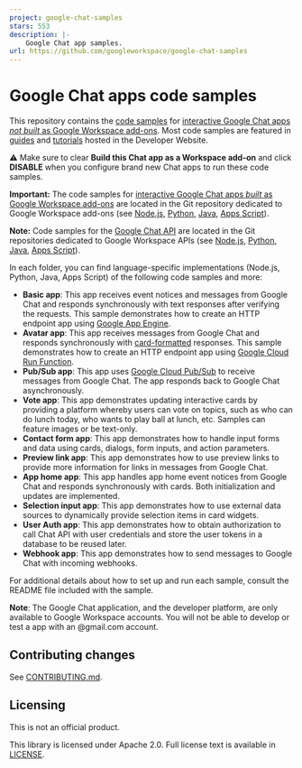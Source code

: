 ```yaml
---
project: google-chat-samples
stars: 553
description: |-
    Google Chat app samples.
url: https://github.com/googleworkspace/google-chat-samples
---
```


# Google Chat apps code samples

This repository contains the [code samples](https://developers.google.com/workspace/chat/samples) for
[interactive Google Chat apps *not built* as Google Workspace add-ons](https://developers.google.com/workspace/chat). Most code samples are featured in
[guides](https://developers.google.com/workspace/chat/overview) and
[tutorials](https://developers.google.com/workspace/chat/samples) hosted in the
Developer Website.

⚠️ Make sure to clear **Build this Chat app as a Workspace add-on** and click **DISABLE** when you configure brand new Chat apps to run these code samples.

**Important:** The code samples for
[interactive Google Chat apps *built* as Google Workspace add-ons](https://developers.google.com/workspace/add-ons/chat) are located in the Git repository dedicated to Google Workspace add-ons (see
[Node.js](https://github.com/googleworkspace/add-ons-samples/tree/main/node),
[Python](https://github.com/googleworkspace/add-ons-samples/tree/main/python),
[Java](https://github.com/googleworkspace/add-ons-samples/tree/main/java),
[Apps Script](https://github.com/googleworkspace/add-ons-samples/tree/main/apps-script)).

**Note:** Code samples for the
[Google Chat API](https://developers.google.com/workspace/chat/api-overview)
are located in the Git repositories dedicated to Google Workspace APIs (see
[Node.js](https://github.com/googleworkspace/node-samples/tree/main/chat),
[Python](https://github.com/googleworkspace/python-samples/tree/main/chat),
[Java](https://github.com/googleworkspace/java-samples/tree/main/chat),
[Apps Script](https://github.com/googleworkspace/apps-script-samples/tree/main/chat)).

In each folder, you can find language-specific implementations (Node.js,
Python, Java, Apps Script) of the following code samples and more:

  - **Basic app**: This app receives event notices and messages from Google
    Chat and responds synchronously with text responses after verifying the
    requests. This sample demonstrates how to create an HTTP endpoint app using
    [Google App Engine](https://cloud.google.com/appengine/).
  - **Avatar app**: This app receives messages from Google Chat and responds
    synchronously with
    [card-formatted](https://developers.google.com/chat/concepts)
    responses. This sample demonstrates how to create an HTTP endpoint app
    using [Google Cloud Run Function](https://cloud.google.com/functions/).
  - **Pub/Sub app**: This app uses
    [Google Cloud Pub/Sub](https://cloud.google.com/pubsub/) to receive messages
    from Google Chat. The app responds back to Google Chat asynchronously.
  - **Vote app**: This app demonstrates updating interactive cards by providing
    a platform whereby users can vote on topics, such as who can do lunch today,
    who wants to play ball at lunch, etc. Samples can feature images or be
    text-only.
  - **Contact form app**: This app demonstrates how to handle input forms and
    data using cards, dialogs, form inputs, and action parameters.
  - **Preview link app**: This app demonstrates how to use preview links to
    provide more information for links in messages from Google Chat.
  - **App home app**: This app handles app home event notices from Google Chat
    and responds synchronously with cards. Both initialization and updates are
    implemented.
  - **Selection input app**: This app demonstrates how to use external data
    sources to dynamically provide selection items in card widgets.
  - **User Auth app**: This app demonstrates how to obtain authorization to call
    Chat API with user credentials and store the user tokens in a database to be
    reused later.
  - **Webhook app**: This app demonstrates how to send messages to Google Chat
    with incoming webhooks.

For additional details about how to set up and run each sample, consult the
README file included with the sample.

**Note**: The Google Chat application, and the developer platform, are only
available to Google Workspace accounts. You will not be able to develop or test a app
with an @gmail.com account.

## Contributing changes

See [CONTRIBUTING.md](CONTRIBUTING.md).

## Licensing

This is not an official product.

This library is licensed under Apache 2.0. Full license text is available in
[LICENSE](LICENSE).

